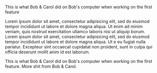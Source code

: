 
This is what Bob & Carol did on Bob's computer when working on the first feature

Lorem ipsum dolor sit amet, consectetur adipisicing elit, sed do eiusmod tempor incididunt ut labore et dolore magna aliqua. Ut enim ad minim veniam, quis nostrud exercitation ullamco laboris nisi ut aliquip borum.
Lorem ipsum dolor sit amet, consectetur adipisicing elit, sed do eiusmod tempor incididunt ut labore et dolore magna aliqua. Ut e eu fugiat nulla pariatur. Excepteur sint occaecat cupidatat non proident, sunt in culpa qui officia deserunt mollit anim id est laborum.

This is what Bob & Carol did on Bob's computer when working on the first feature.
More shit from Bob & Carol.

